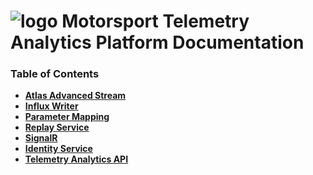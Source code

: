 # ![logo](/Media/branding.png) Motorsport Telemetry Analytics Platform Documentation

### Table of Contents
- [**Atlas Advanced Stream**](/AAS/README.md)<br>
- [**Influx Writer**](/InfluxWriter/README.md)<br>
- [**Parameter Mapping**](/ParameterMapping/README.md)<br>
- [**Replay Service**](ReplayService/README.md)<br>
- [**SignalR**](/SignalR/README.md)<br>
- [**Identity Service**](/IdentityService/README.md)<br>
- [**Telemetry Analytics API**](/TAPApi/README.md)<br>
